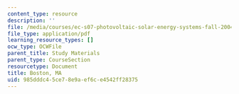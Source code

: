 ```yaml
---
content_type: resource
description: ''
file: /media/courses/ec-s07-photovoltaic-solar-energy-systems-fall-2004/985dddc45ce78e9aef6ce4542ff28375_MITEC_S07F04_boston_ma.pdf
file_type: application/pdf
learning_resource_types: []
ocw_type: OCWFile
parent_title: Study Materials
parent_type: CourseSection
resourcetype: Document
title: Boston, MA
uid: 985dddc4-5ce7-8e9a-ef6c-e4542ff28375
---
```

